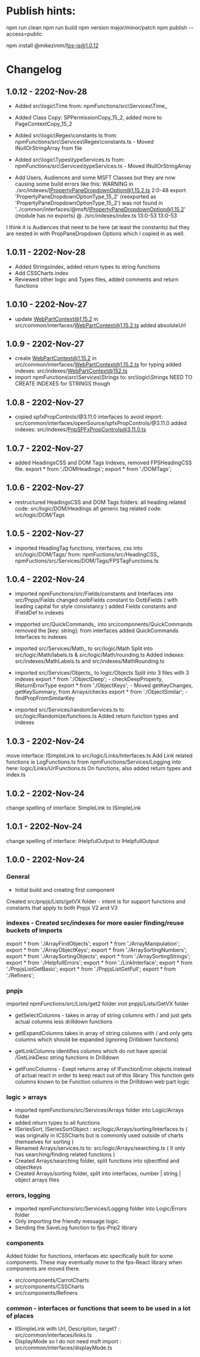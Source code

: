 # Publish hints:

npm run clean
npm run build
npm version major/minor/patch
npm publish --access=public

npm install @mikezimm/fps-js@1.0.12



# Changelog
## 1.0.12 - 2202-Nov-28
- Added src\logic\Time from: npmFunctions/src\Services\Time_
- Added Class Copy:  SPPermissionCopy_15_2, added more to PageContextCopy_15_2
- Added src\logic\Regex\constants.ts from:  npmFunctions/src\Services\Regex\constants.ts - Moved INullOrStringArray  from file
- Added src\logic\Types\typeServices.ts from:  npmFunctions/src\Services\typeServices.ts - Moved INullOrStringArray

- Add Users, Audiences and some MSFT Classes but they are now causing some build errors like this:
WARNING in ./src/indexes/IPropertyPaneDropdownOption@1.15.2.ts 2:0-48
export 'PropertyPaneDropdownOptionType_15_2' (reexported as 'PropertyPaneDropdownOptionType_15_2') was not found in '../common/interfaces/@msft/IPropertyPaneDropdownOption@1.15.2' (module has no exports)
 @ ./src/indexes/index.ts 13:0-53 13:0-53

I think it is Audiences that need to be here (at least the constants) but they are nested in with PropPaneDropdown Options which I copied in as well.



## 1.0.11 - 2202-Nov-28
- Added StringsIndex, added return types to string functions
- Add CSSCharts index
- Reviewed other logic and Types files, added comments and return functions

## 1.0.10 - 2202-Nov-27
- update WebPartContext@1.15.2 in src/common/interfaces/WebPartContext@1.15.2.ts
    added absoluteUrl

## 1.0.9 - 2202-Nov-27
- create WebPartContext@1.15.2 in src/common/interfaces/WebPartContext@1.15.2.ts for typing
    added indexes:  src/indexes/WebPartContext@152.ts
- import npmFunctions\src\Services\Strings to:  src\logic\Strings
    NEED TO CREATE INDEXES for STRINGS though

## 1.0.8 - 2202-Nov-27
- copied spfxPropControls/@3.11.0 interfaces to avoid import:  src/common/interfaces/openSource/spfxPropControls/@3.11.0
    added indexes:  src/indexes/PnpSPFxPropControls@3.11.0.ts

## 1.0.7 - 2202-Nov-27
- added HeadingsCSS and DOM Tags Indexes, removed FPSHeadingCSS file.
    export * from './DOMHeadings';
    export * from './DOMTags';

## 1.0.6 - 2202-Nov-27
- restructured HeadingsCSS and DOM Tags folders:
  all heading related code:  src/logic/DOM/Headings
  all generic tag related code:  src/logic/DOM/Tags

## 1.0.5 - 2202-Nov-27
- imported HeadingTag functions, interfaces, css into src/logic/DOM/Tags/ from:
    npmFuctions/src/HeadingCSS_
    npmFuctions/src/Services/DOM/Tags/FPSTagFunctions.ts


## 1.0.4 - 2202-Nov-24
- imported npmFunctions/src/Fields/constants and Interfaces into src/Pnpjs/Fields
    changed ootbFields constant to OotbFields ( with leading capital for style consistancy )
    added Fields constants and IFieldDef to indexes

- impported src/QuickCommands_ into src/components/QuickCommands
    removed the [key: string]: from interfaces
    added QuickCommands Interfaces to indexes

- imported src/Services/Math_ to src/logic/Math
    Split into src/logic/Math/labels.ts & src/logic/Math/rounding.ts
    Added indexes: src/indexes/MathLabels.ts and src/indexes/MathRounding.ts

- imported src/Services/Objects_ to logic/Objects
    Split into 3 files with 3 indexes
    export * from './ObjectDeep'; - checkDeepProperty, IReturnErrorType
    export * from './ObjectKeys'; - Moved getKeyChanges, getKeySummary, from Arrays/checks
    export * from './ObjectSimilar'; - findPropFromSimilarKey

- imported src/Services/randomServices.ts to src/logic/Randomize/functions.ts
    Added return function types and indexes

## 1.0.3 - 2202-Nov-24
  move interface:  ISimpleLink to src/logic/Links/Interfaces.ts
  Add Link related functions ie LogFunctions.ts from npmFunctions/Services/Logging into here:  logic/Links/UrlFunctions.ts
    On functions, also added return types and index.ts

## 1.0.2 - 2202-Nov-24
  change spelling of interface:  SimpleLink to ISimpleLink

## 1.0.1 - 2202-Nov-24
  change spelling of interface:  IHelpfulOutput to IHelpfullOutput

## 1.0.0 - 2202-Nov-24

### General

- Initial build and creating first component

Created src/pnpjs/Lists/getVX folder - intent is for support functions and constants that apply to both Pnpjs V2 and V3

### indexes - Created src/indexes for more easier finding/reuse buckets of imports
export * from './ArrayFindObjects';
export * from './ArrayManipulation';
export * from './ArrayObjectKeys';
export * from './ArraySortingNumbers';
export * from './ArraySortingObjects';
export * from './ArraySortingStrings';
export * from './HelpfullErrors';
export * from './LinkInterface';
export * from './PnpjsListGetBasic';
export * from './PnpjsListGetFull';
export * from './Refiners';

### pnpjs
imported npmFunctions/src/Lists/get2 folder inot pnpjs/Lists/GetVX folder
- getSelectColumns - 
    takes in array of string columns with / and just gets actual columns less drilldown functions

- getExpandColumns
    takes in array of string columns with / and only gets columns which should be expanded (ignoring Drilldown functions)

- getLinkColumns
    identifies columns which do not have special /GetLinkDesc string functions in Drilldown

- getFuncColumns - Exept returns array of IFunctionError objects instead of actual react in order to keep react out of this library
    This function gets columns known to be Function columns in the Drilldown web part logic

### logic > arrays
- imported npmFunctions/src/Services/Arrays folder into Logic/Arrays folder
- added return types to all functions
- ISeriesSort, ISeriesSortObject   : src/logic/Arrays/sorting/Interfaces.ts ( was originally in ICSSCharts but is commonly used outside of charts themselves for sorting )
- Renamed Arrays/services.ts to:  src/logic/Arrays/searching.ts ( It only has searching/finding related functions )
- Created Arrays/searching folder, split functions into ojbectfind and objectkeys
- Created Arrays/sorting folder, split into interfaces, number | string | object arrays files

### errors, logging
- imported npmFunctions/src/Services/Logging folder into Logic/Errors folder
- Only importing the friendly message logic.
- Sending the SaveLog function to fps-Pnp2 library

### components
Added folder for functions, interfaces etc specifically built for some components.  These may eventually move to the fps-React library when components are moved there.
- src/components/CarrotCharts
- src/components/CSSCharts
- src/components/Refiners

### common - interfaces or functions that seem to be used in a lot of places
- IISimpleLink with Url, Description, target? :  src/common/interfaces/links.ts
- DisplayMode so I do not need msft import : src/common/interfaces/displayMode.ts